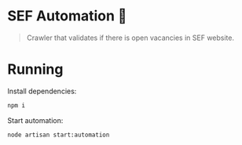 # SEF Automation 📑

> Crawler that validates if there is open vacancies in SEF website.

# Running

Install dependencies:

```sh
npm i
```

Start automation:

```sh
node artisan start:automation
```
